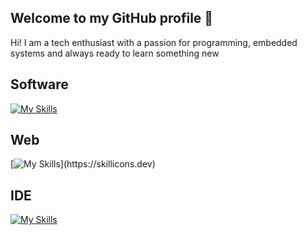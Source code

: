 ## Welcome to my GitHub profile 👋

 Hi! I am a tech enthusiast with a passion for programming, embedded systems and always ready to learn something new


## Software
 [![My Skills](https://skillicons.dev/icons?i=c,cpp,cs,dotnet,py,matlab,git)](https://skillicons.dev)

## Web
 [![My Skills](https://skillicons.dev/icons?i=html,css,js,php,laravel,)](https://skillicons.dev)

## IDE
 [![My Skills](https://skillicons.dev/icons?i=visualstudio,vscode,arduino)](https://skillicons.dev)
